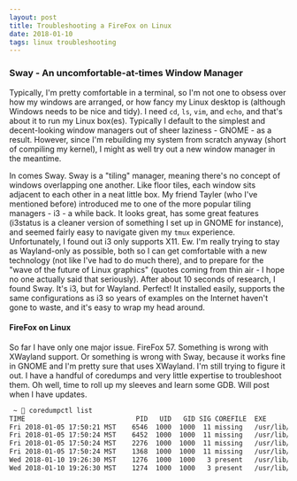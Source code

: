 ```yaml
---
layout: post
title: Troubleshooting a FireFox on Linux
date: 2018-01-10
tags: linux troubleshooting
---
```


### Sway - An uncomfortable-at-times Window Manager
Typically, I'm pretty comfortable in a terminal, so I'm not one to obsess over how my windows are arranged, or how fancy my Linux desktop is (although Windows needs to be nice and tidy). 
I need `cd`, `ls`, `vim`, and `echo`, and that's about it to run my Linux box(es). Typically I default to the simplest and decent-looking window managers out of sheer laziness - GNOME - as a result. However, since I'm rebuilding my system from scratch anyway (short of compiling my kernel), I might as well try out a new window manager in the meantime.

In comes Sway. Sway is a "tiling" manager, meaning there's no concept of windows overlapping one another. Like floor tiles, each window sits adjacent to each other in a neat little box. My friend Tayler (who I've mentioned before) introduced me to one of the more popular tiling managers - i3 - a while back. It looks great, has some great features (i3status is a cleaner version of something I set up in GNOME for instance), and seemed fairly easy to navigate given my `tmux` experience. 
Unfortunately, I found out i3 only supports X11. Ew. I'm really trying to stay as Wayland-only as possible, both so I can get comfortable with a new technology (not like I've had to do much there), and to prepare for the "wave of the future of Linux graphics" (quotes coming from thin air - I hope no one actually said that seriously). 
After about 10 seconds of research, I found Sway. It's i3, but for Wayland. Perfect! It installed easily, supports the same configurations as i3 so years of examples on the Internet haven't gone to waste, and it's easy to wrap my head around. 

#### FireFox on Linux
So far I have only one major issue. FireFox 57. Something is wrong with XWayland support. Or something is wrong with Sway, because it works fine in GNOME and I'm pretty sure that uses XWayland. I'm still trying to figure it out. I have a handful of coredumps and very little expertise to troubleshoot them. Oh well, time to roll up my sleeves and learn some GDB. Will post when I have updates.

```sh
 ~  coredumpctl list
TIME                            PID   UID   GID SIG COREFILE  EXE
Fri 2018-01-05 17:50:21 MST    6546  1000  1000  11 missing   /usr/lib/firefox/firefox
Fri 2018-01-05 17:50:24 MST    6452  1000  1000  11 missing   /usr/lib/firefox/firefox
Fri 2018-01-05 17:50:24 MST    2276  1000  1000  11 missing   /usr/lib/firefox/firefox
Fri 2018-01-05 17:50:24 MST    1368  1000  1000  11 missing   /usr/lib/firefox/firefox
Wed 2018-01-10 19:26:30 MST    1276  1000  1000   3 present   /usr/lib/firefox/firefox
Wed 2018-01-10 19:26:30 MST    1274  1000  1000   3 present   /usr/lib/firefox/firefox
```

